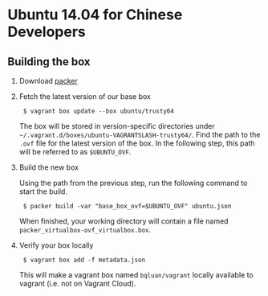 # Ubuntu 14.04 for Chinese Developers

## Building the box

1. Download [packer](https://www.packer.io/downloads.html)

2. Fetch the latest version of our base box

        $ vagrant box update --box ubuntu/trusty64

    The box will be stored in version-specific directories under
    `~/.vagrant.d/boxes/ubuntu-VAGRANTSLASH-trusty64/`.  Find the path to the `.ovf` file for the
    latest version of the box.  In the following step, this path will be referred to as
    `$UBUNTU_OVF`.

3. Build the new box

    Using the path from the previous step, run the following command to start the build.

        $ packer build -var "base_box_ovf=$UBUNTU_OVF" ubuntu.json

    When finished, your working directory will contain a file named
    `packer_virtualbox-ovf_virtualbox.box`.

4. Verify your box locally

        $ vagrant box add -f metadata.json

    This will make a vagrant box named `bqluan/vagrant` locally available to vagrant
    (i.e. not on Vagrant Cloud).
